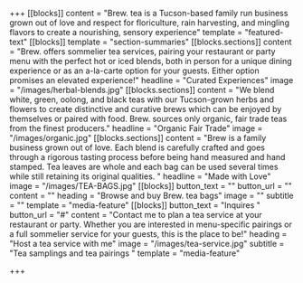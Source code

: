 +++
[[blocks]]
content = "Brew. tea is a Tucson-based family run business grown out of love and respect for floriculture, rain harvesting, and mingling flavors to create a nourishing, sensory experience"
template = "featured-text"
[[blocks]]
template = "section-summaries"
[[blocks.sections]]
content = "Brew. offers sommelier tea services, pairing your restaurant or party menu with the perfect hot or iced blends, both in person for a unique dining experience or as an a-la-carte option for your guests. Either option promises an elevated experience!"
headline = "Curated Experiences"
image = "/images/herbal-blends.jpg"
[[blocks.sections]]
content = "We blend white, green, oolong, and black teas with our Tucson-grown herbs and flowers to create distinctive and curative brews which can be enjoyed by themselves or paired with food. Brew. sources only organic, fair trade teas from the finest producers."
headline = "Organic Fair Trade"
image = "/images/organic.jpg"
[[blocks.sections]]
content = "Brew is a family business grown out of love. Each blend is carefully crafted and goes through a rigorous tasting process before being hand measured and hand stamped. Tea leaves are whole and each bag can be used several times while still retaining its original qualities. "
headline = "Made with Love"
image = "/images/TEA-BAGS.jpg"
[[blocks]]
button_text = ""
button_url = ""
content = ""
heading = "Browse and buy Brew. tea bags"
image = ""
subtitle = ""
template = "media-feature"
[[blocks]]
button_text = "Inquires "
button_url = "#"
content = "Contact me to plan a tea service at your restaurant or party. Whether you are interested in menu-specific pairings or a full sommelier service for your guests, this is the place to be!"
heading = "Host a tea service with me"
image = "/images/tea-service.jpg"
subtitle = "Tea samplings and tea pairings "
template = "media-feature"

+++
